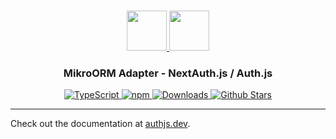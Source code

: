 <p align="center">
  <br/>
  <a href="https://authjs.dev" target="_blank">
    <img height="64px" src="https://authjs.dev/img/logo/logo-sm.png" />
  </a>
  <a href="https://mikro-orm.io" target="_blank">
    <img height="64px" src="https://authjs.dev/img/adapters/mikro-orm.svg"/>
  </a>
  <h3 align="center"><b>MikroORM Adapter</b> - NextAuth.js / Auth.js</a></h3>
  <p align="center" style="align: center;">
    <a href="https://npm.im/@next-auth/mikro-orm-adapter">
      <img src="https://img.shields.io/badge/TypeScript-blue?style=flat-square" alt="TypeScript" />
    </a>
    <a href="https://npm.im/@next-auth/mikro-orm-adapter">
      <img alt="npm" src="https://img.shields.io/npm/v/@next-auth/mikro-orm-adapter?color=green&label=@next-auth/mikro-orm-adapter&style=flat-square">
    </a>
    <a href="https://www.npmtrends.com/@next-auth/mikro-orm-adapter">
      <img src="https://img.shields.io/npm/dm/@next-auth/mikro-orm-adapter?label=%20downloads&style=flat-square" alt="Downloads" />
    </a>
    <a href="https://github.com/nextauthjs/next-auth/stargazers">
      <img src="https://img.shields.io/github/stars/nextauthjs/next-auth?style=flat-square" alt="Github Stars" />
    </a>
  </p>
</p>

---

Check out the documentation at [authjs.dev](https://authjs.dev/reference/adapter/mikro-orm).